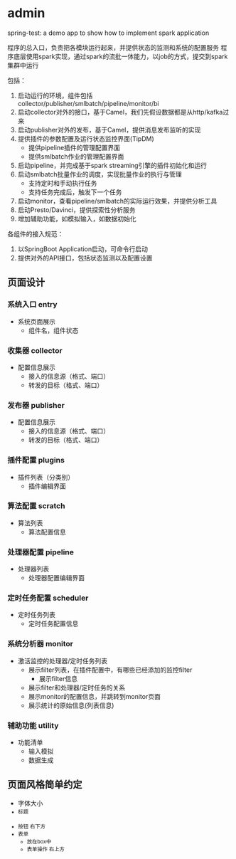 # admin

spring-test: a demo app to show how to implement spark application

程序的总入口，负责把各模块运行起来，并提供状态的监测和系统的配置服务
程序底层使用spark实现，通过spark的流批一体能力，以job的方式，提交到spark集群中运行

包括：
1. 启动运行的环境，组件包括collector/publisher/smlbatch/pipeline/monitor/bi
2. 启动collector对外的接口，基于Camel，我们先假设数据都是从http/kafka过来
3. 启动publisher对外的发布，基于Camel，提供消息发布监听的实现
4. 提供插件的参数配置及运行状态监控界面(TipDM)
   - 提供pipeline插件的管理配置界面
   - 提供smlbatch作业的管理配置界面
5. 启动pipeline，并完成基于spark streaming引擎的插件初始化和运行
6. 启动smlbatch批量作业的调度，实现批量作业的执行与管理
   - 支持定时和手动执行任务
   - 支持任务完成后，触发下一个任务
7. 启动monitor，查看pipeline/smlbatch的实际运行效果，并提供分析工具
8. 启动Presto/Davinci，提供探索性分析服务
9. 增加辅助功能，如模拟输入，如数据初始化

各组件的接入规范：
1. 以SpringBoot Application启动，可命令行启动
2. 提供对外的API接口，包括状态监测以及配置设置

## 页面设计

### 系统入口 entry
- 系统页面展示
  - 组件名，组件状态
### 收集器 collector
- 配置信息展示
  - 接入的信息源（格式、端口）
  - 转发的目标（格式、端口）
### 发布器 publisher
- 配置信息展示
  - 接入的信息源（格式、端口）
  - 转发的目标（格式、端口）
### 插件配置 plugins
- 插件列表（分类别）
  - 插件编辑界面
### 算法配置 scratch
- 算法列表
  - 算法配置信息
### 处理器配置 pipeline
- 处理器列表
  - 处理器配置编辑界面
### 定时任务配置 scheduler
- 定时任务列表
  - 定时任务配置信息
### 系统分析器 monitor
- 激活监控的处理器/定时任务列表
  - 展示filter列表，在插件配置中，有哪些已经添加的监控filter
    - 展示filter信息
  - 展示filter和处理器/定时任务的关系
  - 展示monitor的配置信息，并跳转到monitor页面
  - 展示统计的原始信息(列表信息)
### 辅助功能 utility
- 功能清单
  - 输入模拟
  - 数据生成

## 页面风格简单约定

- 字体大小 <small>
- 标题 <h4>
- 按钮 右下方
- 表单
  - 放在box中
  - 表单操作 右上方

